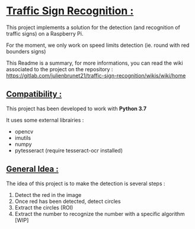 # <ins> Traffic Sign Recognition : </ins>

This project implements a solution for the detection (and recognition of traffic signs) on a Raspberry Pi.  

For the moment, we only work on speed limits detection (ie. round with red bounders signs)

This Readme is a summary, for more informations, you can read the wiki associated to the project on the repository : https://gitlab.com/julienbrunet21/traffic-sign-recognition/wikis/wiki/home

## <ins> Compatibility : </ins>
This project has been developed to work with **Python 3.7**

It uses some external librairies :
<ul>
    <li> opencv </li>
    <li> imutils </li>
    <li> numpy </li>
    <li> pytesseract (require tesseract-ocr installed)</li>
</ul>

## <ins> General Idea : </ins>
The idea of this project is to make the detection is several steps :
<ol>
    <li> Detect the red in the image </li>
    <li> Once red has been detected, detect circles </li>
    <li> Extract the circles (ROI) </li>
    <li> Extract the number to recognize the number with a specific algorithm [WIP] </li>
</ol>
